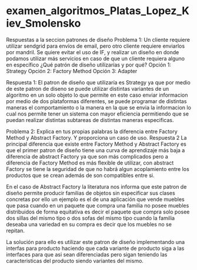 # examen_algoritmos_Platas_Lopez_Kiev_Smolensko

Respuestas a la seccion patrones de diseño
  Problema 1: Un cliente requiere utilizar sendgrid para envíos de email, pero otro cliente
  requiere enviarlos por mandril. Se quiere evitar el uso de IF, y realizar un diseño en donde
  podamos utilizar más servicios en caso de que un cliente requiera alguno en específico ¿Qué
  patrón de diseño utilizarías y por qué?
              Opción 1: Strategy
              Opción 2: Factory Method
              Opción 3: Adapter
  
Respuesta 1: El patron de diseño que utilizaría es Strategy ya que por medio de este patron de diseno se puede utilizar distintas variantes de un algoritmo en un solo objeto lo que permite en este caso enviar informacion por medio de dos plataformas diferentes, se puede programar de distintas maneras el comportamiento o la manera en la que se envia la informacion lo cual nos permite tener un sistema con mayor eficiencia permitiendo que se puedan realizar distintas subtareas de distintas maneras especificas.
              
              
Problema 2: Explica en tus propias palabras la diferencia entre Factory Method y Abstract
Factory. Y proporciona un caso de uso.
Respuesta 2
La principal diferencia que existe entre Factory Method y Abstract Factory es que el primer patron de diseño tiene una curva de aprendizaje más baja a diferencia de abstract Factory ya que son más complicados pero a diferencia de Factory Method  es más flexible de utilizar, con abstract Factory se tiene la seguridad de que no habrá algun acoplamiento entre los productos que se crean además de  son compatibles entre si.

En el caso de Abstract Factory la literatura nos informa que este patron de diseño permite producir familias de objetos sin especificar sus clases concretas por ello un ejemplo es el de una aplicación que vende muebles que pasa cuando en un paquete que compra una familia no posee muebles distribuidos de forma equitativa es decir el paquete que compra solo posee dos sillas del mismo tipo o dos sofas del mismo tipo cuando la familia deseaba una variedad en su compra es decir que los muebles no se repitan.

La solución para ello es utilizar este patron de diseño implementando una interfas para  producto haciendo que cada variante de producto siga a las interfaces para que asi sean diferenciadas pero sigan teniendo las caracteristicas del producto siendo variantes del mismo.
